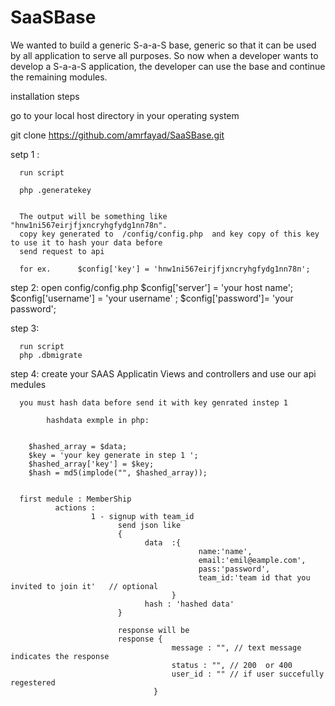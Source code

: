 # SaaSBase
We wanted to build a generic S-a-a-S base, generic so that it can be used by all application to serve all
purposes. So now when a developer wants to develop a S-a-a-S application, the developer can use the
base and continue the remaining modules.

installation steps

go to your local host directory in your operating system

git clone https://github.com/amrfayad/SaaSBase.git

setp 1 : 

      run script  
      
      php .generatekey
      
      
      The output will be something like "hnw1ni567eirjfjxncryhgfydg1nn78n".
      copy key generated to  /config/config.php  and key copy of this key to use it to hash your data before 
      send request to api
      
      for ex.      $config['key'] = 'hnw1ni567eirjfjxncryhgfydg1nn78n';

step 2: 
      open config/config.php
      $config['server'] = 'your host name';
      $config['username'] = 'your username' ;
      $config['password']= 'your password';


step 3:
      
      run script  
      php .dbmigrate
      
step 4:
      create your SAAS Applicatin Views and controllers
      and use our api medules
      
      you must hash data before send it with key genrated instep 1
      
            hashdata exmple in php:
       
       
        $hashed_array = $data;
        $key = 'your key generate in step 1 ';
        $hashed_array['key'] = $key;
        $hash = md5(implode("", $hashed_array));
      
      
      first medule : MemberShip
              actions : 
                      1 - signup with team_id
                            send json like
                            {
                                  data  :{
                                              name:'name',
                                              email:'emil@eample.com',
                                              pass:'password',
                                              team_id:'team id that you invited to join it'   // optional
                                        }
                                  hash : 'hashed data'
                            }
                            
                            response will be 
                            response {
                                        message : "", // text message indicates the response 
                                        status : "", // 200  or 400
                                        user_id : "" // if user succefully regestered 
                                    }
                            
      
      

      
